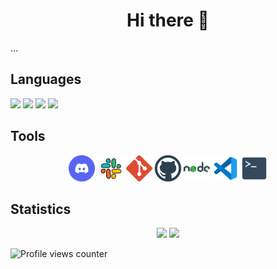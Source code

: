 <div align="center">
  <h1> Hi there 👋 </h1>
</div>

...

## Languages
![](https://img.shields.io/badge//-C-1?style=square&logo=c&logoColor=white&color=9cf)
![](https://img.shields.io/badge//-JS-1?style=square&logo=javascript&logoColor=white&color=9cf)
![](https://img.shields.io/badge//-HTML-1?style=square&logo=html5&logoColor=white&color=9cf)
![](https://img.shields.io/badge//-CSS-1?style=square&logo=css3&logoColor=white&color=9cf)

## Tools
<div align="center">
  <img src=".github\logo-discord.svg" height="42px" alt="DISCORD"/>
  <img src=".github\logo-slack.svg" height="42px" alt="SLACK"/>
  <img src=".github\logo-git.svg" height="42px" alt="GIT"/>
  <img src=".github\logo-github.svg" height="42px" alt="GITHUB"/>
  <img src=".github\logo-nodejs.svg" height="42px" alt="NODEJS"/>
  <img src=".github\logo-vscode.svg" height="42px" alt="VISUAL STUDIO CODE"/>
  <img src=".github\logo-bash.svg" height="42px" alt="BASH"/>
</div >

## Statistics

<div align="center">
  <img height="192px" src="https://github-readme-stats.vercel.app/api/top-langs/?username=Rafael2sf&langs_count=3&theme=dracula"/>
  <img height="192px" src="https://github-readme-stats.vercel.app/api?username=Rafael2sf&show_icons=true&theme=aura_dark&include_all_commits=true&count_private=true"/>
</div>

![Profile views counter](https://komarev.com/ghpvc/?username=Rafael2sf&&style=flat-square)
